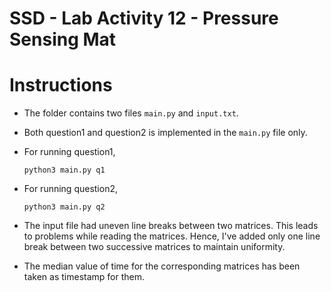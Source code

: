 # SSD - Lab Activity 12 - Pressure Sensing Mat

# Instructions

- The folder contains two files ```main.py``` and ```input.txt```.
- Both question1 and question2 is implemented in the ```main.py``` file only.
- For running question1,

    ```python3 main.py q1```
    
- For running question2,

    ```python3 main.py q2```
    
- The input file had uneven line breaks between two matrices. This leads to problems while reading the matrices. Hence, I've added only one line break between two successive matrices to maintain uniformity.
- The median value of time for the corresponding matrices has been taken as timestamp for them.